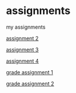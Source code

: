 # assignments
my assignments

[assignment 2](https://github.com/u363554/assignments/blob/master/assignment2%20(1).ipynb)

[assignment 3](https://github.com/u363554/assignments/blob/master/assignment%203%20Rick.ipynb)

[assignment 4](https://github.com/u363554/assignments/blob/master/assignment4.ipynb)

[grade assignment 1](https://github.com/u363554/assignments/blob/master/Graded_assignment1%20(2).ipynb)

[grade assignment 2](https://github.com/u363554/assignments/blob/master/Graded_assignment_2.ipynb)
